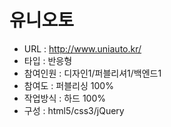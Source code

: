 # 유니오토
- URL  : http://www.uniauto.kr/
- 타입 : 반응형
- 참여인원 : 디자인1/퍼블리셔1/백엔드1
- 참여도 : 퍼블리싱 100%
- 작업방식 : 하드 100%
- 구성 : html5/css3/jQuery

